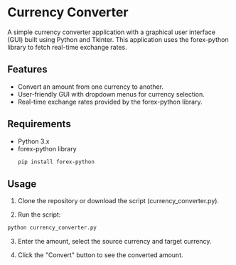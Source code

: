 # Currency Converter

A simple currency converter application with a graphical user interface (GUI) built using Python and Tkinter. This application uses the forex-python library to fetch real-time exchange rates.

## Features

- Convert an amount from one currency to another.
- User-friendly GUI with dropdown menus for currency selection.
- Real-time exchange rates provided by the forex-python library.

## Requirements

- Python 3.x
- forex-python library
  ```bash
  pip install forex-python
  
## Usage

1. Clone the repository or download the script (currency_converter.py).

2. Run the script:
```bash
python currency_converter.py
```
3. Enter the amount, select the source currency and target currency.

4. Click the "Convert" button to see the converted amount.








